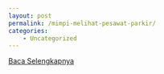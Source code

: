 ```yaml
---
layout: post
permalink: /mimpi-melihat-pesawat-parkir/
categories:
    - Uncategorized
---
```


[Baca Selengkapnya](/09)